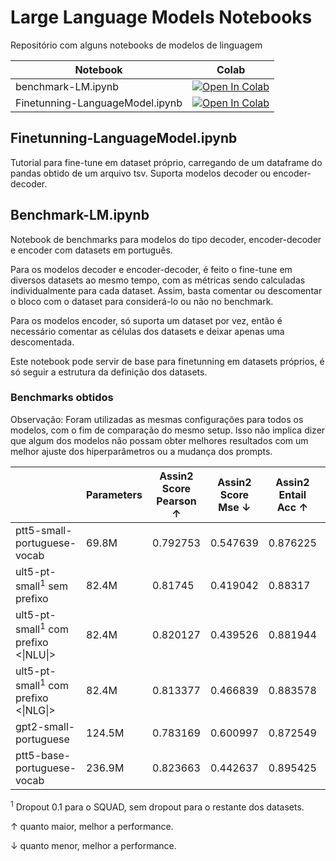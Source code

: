 # Large Language Models Notebooks

Repositório com alguns notebooks de modelos de linguagem

| Notebook                        | Colab                                                                                                                       |
|---------------------------------|-----------------------------------------------------------------------------------------------------------------------------|
| benchmark-LM.ipynb              | [![Open In Colab](https://colab.research.google.com/assets/colab-badge.svg)](https://colab.research.google.com/github/thacio/LLM-Notebooks/blob/main/benchmark-LM.ipynb)             |
| Finetunning-LanguageModel.ipynb | [![Open In Colab](https://colab.research.google.com/assets/colab-badge.svg)](https://colab.research.google.com/github/thacio/LLM-Notebooks/blob/main/Finetunning-LanguageModel.ipynb) |


## Finetunning-LanguageModel.ipynb

Tutorial para fine-tune em dataset próprio, carregando de um dataframe do pandas obtido de um arquivo tsv. Suporta modelos decoder ou encoder-decoder.

## Benchmark-LM.ipynb

Notebook de benchmarks para modelos do tipo decoder, encoder-decoder e encoder com datasets em português.

Para os modelos decoder e encoder-decoder, é feito o fine-tune em diversos datasets ao mesmo tempo, com as métricas sendo calculadas individualmente para cada dataset. Assim, basta comentar ou descomentar o bloco com o dataset para considerá-lo ou não no benchmark.

Para os modelos encoder, só suporta um dataset por vez, então é necessário comentar as células dos datasets e deixar apenas uma descomentada.

Este notebook pode servir de base para finetunning em datasets próprios, é só seguir a estrutura da definição dos datasets.

### Benchmarks obtidos

Observação: Foram utilizadas as mesmas configurações para todos os modelos, com o fim de comparação do mesmo setup. Isso não implica dizer que algum dos modelos não possam obter melhores resultados com um melhor ajuste dos hiperparâmetros ou a mudança dos prompts.

|                                    | Parameters | Assin2 Score Pearson &uarr; | Assin2 Score Mse &darr; | Assin2 Entail Acc &uarr; | Assin2 Entail F1 &uarr; | Cola Acc &uarr; | Cola Matthews Corr &uarr; | Mrpc Acc &uarr; | Rte Acc &uarr;  | Stsb Pearson &uarr; | Stsb Spearmanr &uarr; | Stsb Mse &darr; | Wnli Acc &uarr; | squad Acc &uarr; | squad F1 &uarr; |
|------------------------------------|------------|----------------------|------------------|-------------------|------------------|----------|--------------------|----------|----------|--------------|----------------|----------|----------|-----------|----------|
| ptt5-small-portuguese-vocab        | 69.8M      | 0.792753             | 0.547639         | 0.876225          | 0.87609          | 0.708533 | 0.184335           | 0.821078 | 0.67509  | 0.817776     | 0.813883       | 0.852606 | 0.478873 | 64.90066  | 75.90639 |
| ult5-pt-small<sup>1</sup> sem prefixo           | 82.4M      | 0.81745              | 0.419042         | 0.88317           | 0.883074         | 0.688399 | 0.111816           | 0.806373 | 0.685921 | 0.852452     | 0.847828       | 0.641772 | 0.464789 | 65.38316  | 76.61703 |
| ult5-pt-small<sup>1</sup> com prefixo <\|NLU\|> | 82.4M      | 0.820127             | 0.439526         | 0.881944          | 0.881718         | 0.686481 | 0.15668            | 0.821078 | 0.689531 | 0.829919     | 0.830725       | 0.722225 | 0.464789 | -         | -        |
| ult5-pt-small<sup>1</sup> com prefixo <\|NLG\|> | 82.4M      | 0.813377             | 0.466839         | 0.883578          | 0.883539         | 0.691275 | 0.14724            | 0.806373 | 0.6787   | 0.837863     | 0.833992       | 0.683737 | 0.492958 | -         | -        |
| gpt2-small-portuguese              | 124.5M     | 0.783169             | 0.600997         | 0.872549          | 0.871974         | 0.69511  | 0.155226           | 0.813725 | 0.628159 | 0.8077       | 0.804051       | 0.790478 | 0.549296 | 51.12583  | 64.22844 |
| ptt5-base-portuguese-vocab         | 236.9M     | 0.823663             | 0.442637         | 0.895425          | 0.895156         | 0.725791 | 0.267567           | 0.852941 | 0.707581 | 0.851498     | 0.842867       | 0.649944 | 0.507042 | 71.3245   | 81.47399 |

<sup>1</sup> Dropout 0.1 para o SQUAD, sem dropout para o restante dos datasets.

&uarr; quanto maior, melhor a performance.

&darr; quanto menor, melhor a performance.

